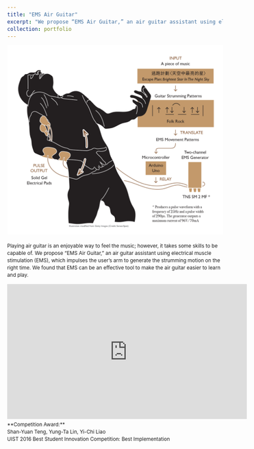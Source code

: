```yaml
---
title: "EMS Air Guitar"
excerpt: "We propose “EMS Air Guitar,” an air guitar assistant using electrical muscle stimulation (EMS), which impulses the user’s arm to generate the strumming motion on the right time.<br/><img src='/images/ems.png'><br><br>"
collection: portfolio
---
```


<img src='/images/emsairguitar.png'>

<small>Playing air guitar is an enjoyable way to feel the music; however, it takes some skills to be capable of. We propose “EMS Air Guitar,” an air guitar assistant using electrical muscle stimulation (EMS), which impulses the user’s arm to generate the strumming motion on the right time. We found that EMS can be an effective tool to make the air guitar easier to learn and play.</small>

<iframe width="560" height="315" src="https://www.youtube.com/embed/y_U4SjE-eUI" frameborder="0" allowfullscreen></iframe>

<br>
<small>
**Competition Award:** <br> 
Shan-Yuan Teng, Yung-Ta Lin, Yi-Chi Liao <br>
UIST 2016 Best Student Innovation Competition: Best Implementation